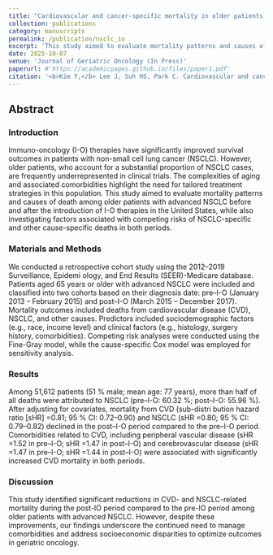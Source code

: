 ```yaml
---
title: "Cardiovascular and cancer-specific mortality in older patients with advanced non-small cell lung cancer following the introduction of immuno-oncology therapies"
collection: publications
category: manuscripts
permalink: /publication/nsclc_io
excerpt: 'This study aimed to evaluate mortality patterns and causes of death among older patients with advanced NSCLC before and after the introduction of I-O therapies in the United States, while also investigating factors associated with competing risks of NSCLC-specific and other cause-specific deaths in both periods.'
date: 2025-10-07
venue: 'Journal of Geriatric Oncology (In Press)'
paperurl: #'https://academicpages.github.io/files/paper1.pdf'
citation: '<b>Kim Y,</b> Lee J, Suh HS, Park C. Cardiovascular and cancer-specific mortality in older patients with advanced non-small cell lung cancer following the introduction of immuno-oncology therapies. <i>Journal of Geriatric Oncology</i> (In Press).'
---
```

## Abstract
### Introduction
Immuno-oncology (I-O) therapies have significantly improved survival outcomes in patients with non-small cell lung cancer (NSCLC). However, older patients, who account for a substantial proportion of NSCLC cases, are frequently underrepresented in clinical trials. The complexities of aging and associated comorbidities highlight the need for tailored treatment strategies in this population. This study aimed to evaluate mortality patterns and causes of death among older patients with advanced NSCLC before and after the introduction of I-O therapies in the United States, while also investigating factors associated with competing risks of NSCLC-specific and other cause-specific deaths in both periods.
### Materials and Methods
We conducted a retrospective cohort study using the 2012–2019 Surveillance, Epidemi
ology, and End Results (SEER)-Medicare database. Patients aged 65 years or older with advanced NSCLC were included and classified into two cohorts based on their diagnosis date: pre–I-O (January 2013 – February 2015) and post–I-O (March 2015 – December 2017). Mortality outcomes included deaths from cardiovascular disease (CVD), NSCLC, and other causes. Predictors included sociodemographic factors (e.g., race, income level) and clinical factors (e.g., histology, surgery history, comorbidities). Competing risk analyses were conducted using the Fine-Gray model, while the cause-specific Cox model was employed for sensitivity analysis.
### Results
Among 51,612 patients (51 % male; mean age: 77 years), more than half of all deaths were attributed to NSCLC (pre–I-O: 60.32 %; post–I-O: 55.96 %). After adjusting for covariates, mortality from CVD (sub-distri
bution hazard ratio [sHR] =0.81; 95 % CI: 0.72–0.90) and NSCLC (sHR =0.80; 95 % CI: 0.79–0.82) declined in the post–I-O period compared to the pre–I-O period. Comorbidities related to CVD, including peripheral vascular disease (sHR =1.52 in pre–I-O; sHR =1.47 in post–I-O) and cerebrovascular disease (sHR =1.47 in pre–I-O; sHR =1.44 in post–I-O) were associated with significantly increased CVD mortality in both periods.
### Discussion
This study identified significant reductions in CVD- and NSCLC-related mortality during the post-IO period compared to the pre-IO period among older patients with advanced NSCLC. However, despite these improvements, our findings underscore the continued need to manage comorbidities and address socioeconomic disparities to optimize outcomes in geriatric oncology.
